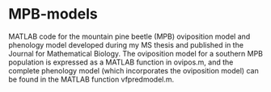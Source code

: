# MPB-models
MATLAB code for the mountain pine beetle (MPB) oviposition model and phenology model developed during my MS thesis and published in the Journal for Mathematical Biology. The oviposition model for a southern MPB population is expressed as a MATLAB function in ovipos.m, and the complete phenology model (which incorporates the oviposition model) can be found in the MATLAB function vfpredmodel.m.
